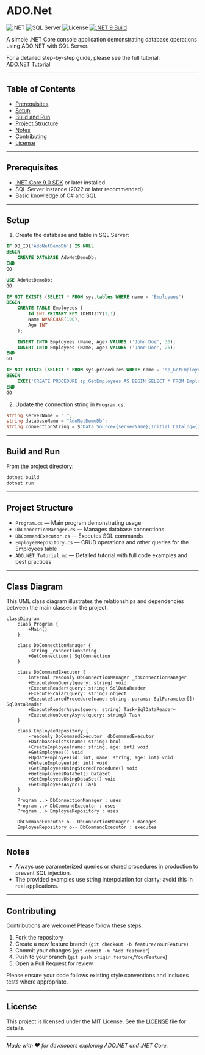 # ADO.Net

![.NET](https://img.shields.io/badge/.NET-9.0-blue)
![SQL Server](https://img.shields.io/badge/SQL_Server-2022-green)
![License](https://img.shields.io/badge/license-MIT-green)
[![.NET 9 Build](https://github.com/andikatjacobdennis/AdoNetDemo/actions/workflows/dotnet-desktop.yml/badge.svg)](https://github.com/andikatjacobdennis/AdoNetDemo/actions/workflows/dotnet-desktop.yml)

A simple .NET Core console application demonstrating database operations using ADO.NET with SQL Server.

For a detailed step-by-step guide, please see the full tutorial:  
[ADO.NET Tutorial](ADO.NET_Tutorial.md)

---

## Table of Contents

- [Prerequisites](#prerequisites)  
- [Setup](#setup)  
- [Build and Run](#build-and-run)  
- [Project Structure](#project-structure)  
- [Notes](#notes)  
- [Contributing](#contributing)  
- [License](#license)  

---

## Prerequisites

- [.NET Core 9.0 SDK](https://dotnet.microsoft.com/en-us/download) or later installed  
- SQL Server instance (2022 or later recommended)  
- Basic knowledge of C# and SQL  

---

## Setup

1. Create the database and table in SQL Server:

```sql
IF DB_ID('AdoNetDemoDb') IS NULL
BEGIN
    CREATE DATABASE AdoNetDemoDb;
END
GO

USE AdoNetDemoDb;
GO

IF NOT EXISTS (SELECT * FROM sys.tables WHERE name = 'Employees')
BEGIN
    CREATE TABLE Employees (
        Id INT PRIMARY KEY IDENTITY(1,1),
        Name NVARCHAR(100),
        Age INT
    );

    INSERT INTO Employees (Name, Age) VALUES ('John Doe', 30);
    INSERT INTO Employees (Name, Age) VALUES ('Jane Doe', 25);
END
GO

IF NOT EXISTS (SELECT * FROM sys.procedures WHERE name = 'sp_GetEmployees')
BEGIN
    EXEC('CREATE PROCEDURE sp_GetEmployees AS BEGIN SELECT * FROM Employees; END');
END
GO
```

2. Update the connection string in `Program.cs`:

```csharp
string serverName = ".";
string databaseName = "AdoNetDemoDb";
string connectionString = $"Data Source={serverName};Initial Catalog={databaseName};Integrated Security=True;Encrypt=True;TrustServerCertificate=True;";
```

---

## Build and Run

From the project directory:

```bash
dotnet build
dotnet run
```

---

## Project Structure

* `Program.cs` — Main program demonstrating usage
* `DbConnectionManager.cs` — Manages database connections
* `DbCommandExecutor.cs` — Executes SQL commands
* `EmployeeRepository.cs` — CRUD operations and other queries for the Employees table
* `ADO.NET_Tutorial.md` — Detailed tutorial with full code examples and best practices

---

## Class Diagram

This UML class diagram illustrates the relationships and dependencies between the main classes in the project.

```mermaid
classDiagram
    class Program {
        +Main()
    }

    class DbConnectionManager {
        -string _connectionString
        +GetConnection() SqlConnection
    }

    class DbCommandExecutor {
        internal readonly DbConnectionManager _dbConnectionManager
        +ExecuteNonQuery(query: string) void
        +ExecuteReader(query: string) SqlDataReader
        +ExecuteScalar(query: string) object
        +ExecuteStoredProcedure(name: string, params: SqlParameter[]) SqlDataReader
        +ExecuteReaderAsync(query: string) Task~SqlDataReader~
        +ExecuteNonQueryAsync(query: string) Task
    }

    class EmployeeRepository {
        -readonly DbCommandExecutor _dbCommandExecutor
        +DatabaseExists(name: string) bool
        +CreateEmployee(name: string, age: int) void
        +GetEmployees() void
        +UpdateEmployee(id: int, name: string, age: int) void
        +DeleteEmployee(id: int) void
        +GetEmployeesUsingStoredProcedure() void
        +GetEmployeesDataSet() DataSet
        +GetEmployeesUsingDataSet() void
        +GetEmployeesAsync() Task
    }

    Program ..> DbConnectionManager : uses
    Program ..> DbCommandExecutor : uses
    Program ..> EmployeeRepository : uses

    DbCommandExecutor o-- DbConnectionManager : manages
    EmployeeRepository o-- DbCommandExecutor : executes
```

---

## Notes

* Always use parameterized queries or stored procedures in production to prevent SQL injection.
* The provided examples use string interpolation for clarity; avoid this in real applications.

---

## Contributing

Contributions are welcome! Please follow these steps:

1. Fork the repository
2. Create a new feature branch (`git checkout -b feature/YourFeature`)
3. Commit your changes (`git commit -m "Add feature"`)
4. Push to your branch (`git push origin feature/YourFeature`)
5. Open a Pull Request for review

Please ensure your code follows existing style conventions and includes tests where appropriate.

---

## License

This project is licensed under the MIT License. See the [LICENSE](LICENSE) file for details.

---

*Made with ❤️ for developers exploring ADO.NET and .NET Core.*
